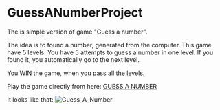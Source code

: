 # GuessANumberProject

The is simple version of game "Guess a number".

The idea is to found a number, generated from the computer. 
This game have 5 levels. You have 5 attempts to guess a number in one level.
If you found it, you automatically go to the next level.

You WIN the game, when you pass all the levels.

Play the game directly from here: <a href='https://replit.com/@mustanska/GuessANumber'> GUESS A NUMBER </a>

It looks like that:
![Guess_A_Number](https://user-images.githubusercontent.com/122823838/213889275-560d8d89-00d7-4285-a1ea-137ae3f124d7.jpg)
